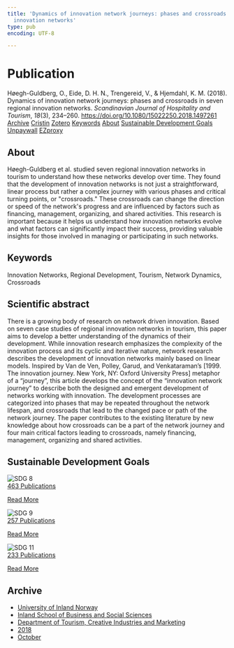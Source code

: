 ```yaml
---
title: 'Dynamics of innovation network journeys: phases and crossroads in seven regional
  innovation networks'
type: pub
encoding: UTF-8

---
```

<h1>Publication</h1>
<article id="csl-bib-container-XW75AHYP" class="csl-bib-container">
  <div class="csl-bib-body"> <div class="csl-entry">Høegh-Guldberg, O., Eide, D. H. N., Trengereid, V., &#38; Hjemdahl, K. M. (2018). Dynamics of innovation network journeys: phases and crossroads in seven regional innovation networks. <i>Scandinavian Journal of Hospitality and Tourism</i>, <i>18</i>(3), 234–260. <a href="https://doi.org/10.1080/15022250.2018.1497261">https://doi.org/10.1080/15022250.2018.1497261</a></div> </div>
  <div class="csl-bib-buttons">
    <a href="#taxonomy-article-XW75AHYP" alt="archive" class="csl-bib-button">Archive</a>
    <a href="https://app.cristin.no/results/show.jsf?id=1617562" alt="Cristin" class="csl-bib-button">Cristin</a>
    <a href="http://zotero.org/groups/5881554/items/XW75AHYP" alt="Zotero" class="csl-bib-button">Zotero</a>
    <a href="#keywords-article-XW75AHYP" alt="keywords" class="csl-bib-button">Keywords</a>
    <a href="#about-article-XW75AHYP" alt="about_pub" class="csl-bib-button">About</a>
    <a href="#sdg-article-XW75AHYP" alt="sdg" class="csl-bib-button">Sustainable Development Goals</a>
    <a href="https://doi.org/10.1080/15022250.2018.1497261" alt="Unpaywall" class="csl-bib-button">Unpaywall</a>
    <a href="https://doi.org/10.1080/15022250.2018.1497261" alt="EZproxy" class="csl-bib-button">EZproxy</a>
  </div>
  <div id="csl-bib-meta-container-XW75AHYP"></div>
</article>
<div id="csl-bib-meta-XW75AHYP" class="csl-bib-meta">
  <article id="about-article-XW75AHYP" class="about_pub-article">
    <h1>About</h1>
    Høegh-Guldberg et al. studied seven regional innovation networks in tourism to understand how these networks develop over time. They found that the development of innovation networks is not just a straightforward, linear process but rather a complex journey with various phases and critical turning points, or "crossroads." These crossroads can change the direction or speed of the network's progress and are influenced by factors such as financing, management, organizing, and shared activities. This research is important because it helps us understand how innovation networks evolve and what factors can significantly impact their success, providing valuable insights for those involved in managing or participating in such networks.
  </article>
  <article id="keywords-article-XW75AHYP" class="keywords-article">
    <h1>Keywords</h1>
    Innovation Networks, Regional Development, Tourism, Network Dynamics, Crossroads
  </article>
  <article id="abstract-article-XW75AHYP" class="abstract-article">
    <h1>Scientific abstract</h1>
    There is a growing body of research on network driven innovation. Based on seven case studies of regional innovation networks in tourism, this paper aims to develop a better understanding of the dynamics of their development. While innovation research emphasizes the complexity of the innovation process and its cyclic and iterative nature, network research describes the development of innovation networks mainly based on linear models. Inspired by Van de Ven, Polley, Garud, and Venkataraman’s [1999. The innovation journey. New York, NY: Oxford University Press] metaphor of a “journey”, this article develops the concept of the “innovation network journey” to describe both the designed and emergent development of networks working with innovation. The development processes are categorized into phases that may be repeated throughout the network lifespan, and crossroads that lead to the changed pace or path of the network journey. The paper contributes to the existing literature by new knowledge about how crossroads can be a part of the network journey and four main critical factors leading to crossroads, namely financing, management, organizing and shared activities.
  </article>
  <article id="sdg-article-XW75AHYP" class="sdg-article">
    <h1>Sustainable Development Goals</h1>
    <div class="sdg-container"><div id="sdg8" class="sdg">
        <img src="{{< params subfolder >}}images/sdg/sdg08_en.png" class="image" alt="SDG 8">
        <div class="sdg-overlay">
          <a href="{{< params subfolder >}}en/archive/?sdg=8#archive" class="sdg-publication-count"><span>463</span> Publications</a>
          <p><a href="https://sdgs.un.org/goals/goal8" class="sdg-read-more">Read More</a></p>
        </div>
      </div> <div id="sdg9" class="sdg">
        <img src="{{< params subfolder >}}images/sdg/sdg09_en.png" class="image" alt="SDG 9">
        <div class="sdg-overlay">
          <a href="{{< params subfolder >}}en/archive/?sdg=9#archive" class="sdg-publication-count"><span>257</span> Publications</a>
          <p><a href="https://sdgs.un.org/goals/goal9" class="sdg-read-more">Read More</a></p>
        </div>
      </div> <div id="sdg11" class="sdg">
        <img src="{{< params subfolder >}}images/sdg/sdg11_en.png" class="image" alt="SDG 11">
        <div class="sdg-overlay">
          <a href="{{< params subfolder >}}en/archive/?sdg=11#archive" class="sdg-publication-count"><span>233</span> Publications</a>
          <p><a href="https://sdgs.un.org/goals/goal11" class="sdg-read-more">Read More</a></p>
        </div>
      </div></div>
  </article>
  <article id="taxonomy-article-XW75AHYP" class="taxonomy-article">
    <h1>Archive</h1>
    <ul>
      <li><a href="{{< params subfolder >}}en/archive/?key=3DCRN523">University of Inland Norway</a></li>
      <li><a href="{{< params subfolder >}}en/archive/?key=DU8Q9LN9">Inland School of Business and Social Sciences</a></li>
      <li><a href="{{< params subfolder >}}en/archive/?key=HTIZLGPZ">Department of Tourism, Creative Industries and Marketing</a></li>
      <li><a href="{{< params subfolder >}}en/archive/?key=E7U487S5">2018</a></li>
      <li><a href="{{< params subfolder >}}en/archive/?key=37SPJRZV">October</a></li>
    </ul>
  </article>
</div>
